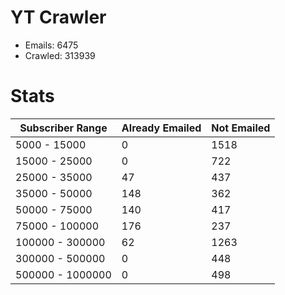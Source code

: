 # YT Crawler
- Emails: 6475
- Crawled: 313939

# Stats
| Subscriber Range  | Already Emailed | Not Emailed |
|-------|-------|-------|
| 5000 - 15000 | 0 | 1518 |
| 15000 - 25000 | 0 | 722 |
| 25000 - 35000 | 47 | 437 |
| 35000 - 50000 | 148 | 362 |
| 50000 - 75000 | 140 | 417 |
| 75000 - 100000 | 176 | 237 |
| 100000 - 300000 | 62 | 1263 |
| 300000 - 500000 | 0 | 448 |
| 500000 - 1000000 | 0 | 498 |

